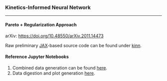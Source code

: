 ### Kinetics-Informed Neural Network
---
#### Pareto + Regularization Approach

arXiv: https://doi.org/10.48550/arXiv.2011.14473

Raw preliminary [JAX](https://github.com/google/jax)-based source code can be found under [kinn](./kinn).

#### Reference Jupyter Notebooks

   1. Combined data generation  can be found [here](./paper/kinns_datagen_reg.ipynb).
   2. Data digestion and plot generation [here](./paper/kinns_plotsgen.ipynb).


